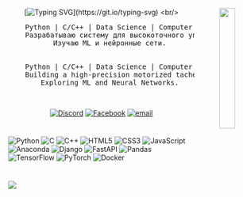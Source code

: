 <div align="center">
<img src="https://i.pinimg.com/736x/22/21/87/22218783ddddbef7592cfc27a10d38ef.jpg" width="25%" align="right"/>

[![Typing SVG](https://readme-typing-svg.herokuapp.com?font=Fira+Code&weight=500&pause=1000&repeat=false&width=435&lines=Hi%2C+I%60m+Oleg%2C+a+beginner+developer!)](https://git.io/typing-svg)
<br/>

<pre>
    Python | C/C++ | Data Science | Computer Vision
    Разрабатываю систему для высокоточного управления электронными тахеометрами.
    Изучаю ML и нейронные сети.
<br/>
    Python | C/C++ | Data Science | Computer Vision
    Building a high-precision motorized tacheometer control system.
    Exploring ML and Neural Networks.
</pre><br/>

[![Discord](https://img.shields.io/badge/Discord-%237289DA.svg?logo=discord&logoColor=white)](https://discord.gg/Discord) [![Facebook](https://img.shields.io/badge/Facebook-%231877F2.svg?logo=Facebook&logoColor=white)](https://facebook.com/FaceBook_Oleg) [![email](https://img.shields.io/badge/Email-D14836?logo=gmail&logoColor=white)](mailto:D1g1t4lRonin@gmail.com) 

<div align="left">

#
![Python](https://img.shields.io/badge/python-3670A0?style=for-the-badge&logo=python&logoColor=ffdd54) ![C](https://img.shields.io/badge/c-%2300599C.svg?style=for-the-badge&logo=c&logoColor=white) ![C++](https://img.shields.io/badge/c++-%2300599C.svg?style=for-the-badge&logo=c%2B%2B&logoColor=white) ![HTML5](https://img.shields.io/badge/html5-%23E34F26.svg?style=for-the-badge&logo=html5&logoColor=white) ![CSS3](https://img.shields.io/badge/css3-%231572B6.svg?style=for-the-badge&logo=css3&logoColor=white) ![JavaScript](https://img.shields.io/badge/javascript-%23323330.svg?style=for-the-badge&logo=javascript&logoColor=%23F7DF1E) ![Anaconda](https://img.shields.io/badge/Anaconda-%2344A833.svg?style=for-the-badge&logo=anaconda&logoColor=white) ![Django](https://img.shields.io/badge/django-%23092E20.svg?style=for-the-badge&logo=django&logoColor=white) ![FastAPI](https://img.shields.io/badge/FastAPI-005571?style=for-the-badge&logo=fastapi) ![Pandas](https://img.shields.io/badge/pandas-%23150458.svg?style=for-the-badge&logo=pandas&logoColor=white) ![TensorFlow](https://img.shields.io/badge/TensorFlow-%23FF6F00.svg?style=for-the-badge&logo=TensorFlow&logoColor=white) ![PyTorch](https://img.shields.io/badge/PyTorch-%23EE4C2C.svg?style=for-the-badge&logo=PyTorch&logoColor=white) ![Docker](https://img.shields.io/badge/docker-%230db7ed.svg?style=for-the-badge&logo=docker&logoColor=white)

#
![](https://github-readme-stats.vercel.app/api?username=Cyb3rR0n1n&theme=prussian&hide_border=false&include_all_commits=false&count_private=false)<br/>
    
</div>
    
</div>
